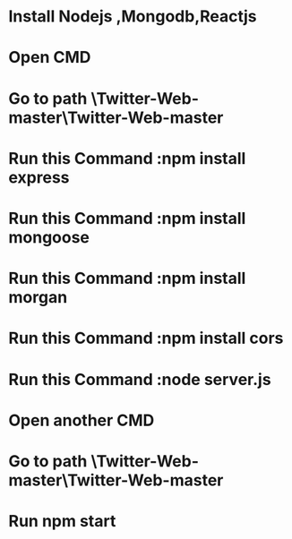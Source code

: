 # Install Nodejs ,Mongodb,Reactjs
# Open CMD
# Go to path \Twitter-Web-master\Twitter-Web-master
# Run this Command :npm install express
# Run this Command :npm install mongoose
# Run this Command :npm install morgan 
# Run this Command :npm install cors 
# Run this Command :node server.js
# Open another CMD
# Go to path \Twitter-Web-master\Twitter-Web-master
# Run npm start


